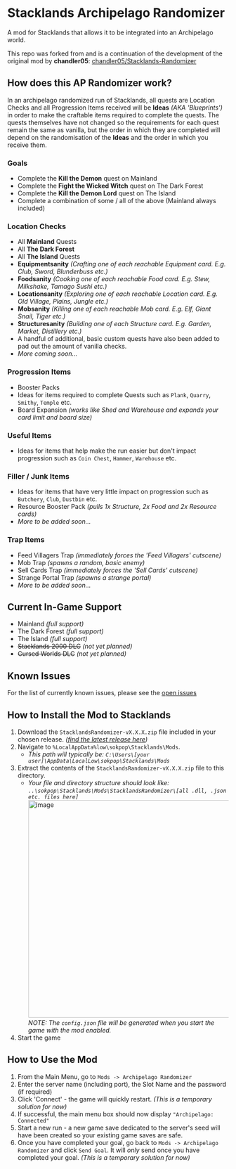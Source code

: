 # Stacklands Archipelago Randomizer
A mod for Stacklands that allows it to be integrated into an Archipelago world.

This repo was forked from and is a continuation of the development of the original mod by **chandler05**: [chandler05/Stacklands-Randomizer](https://github.com/chandler05/Stacklands-Randomizer)

## How does this AP Randomizer work?
In an archipelago randomized run of Stacklands, all quests are Location Checks and all Progression Items received will be **Ideas** _(AKA 'Blueprints')_ in order to make the craftable items required to complete the quests. The quests themselves have not changed so the requirements for each quest remain the same as vanilla, but the order in which they are completed will depend on the randomisation of the **Ideas** and the order in which you receive them.

### Goals
- Complete the **Kill the Demon** quest on Mainland
- Complete the **Fight the Wicked Witch** quest on The Dark Forest
- Complete the **Kill the Demon Lord** quest on The Island
- Complete a combination of some / all of the above (Mainland always included)

### Location Checks
- All **Mainland** Quests
- All **The Dark Forest**
- All **The Island** Quests
- **Equipmentsanity** _(Crafting one of each reachable Equipment card. E.g. Club, Sword, Blunderbuss etc.)_
- **Foodsanity** _(Cooking one of each reachable Food card. E.g. Stew, Milkshake, Tamago Sushi etc.)_
- **Locationsanity** _(Exploring one of each reachable Location card. E.g. Old Village, Plains, Jungle etc.)_
- **Mobsanity** _(Killing one of each reachable Mob card. E.g. Elf, Giant Snail, Tiger etc.)_
- **Structuresanity** _(Building one of each Structure card. E.g. Garden, Market, Distillery etc.)_
- A handful of additional, basic custom quests have also been added to pad out the amount of vanilla checks.
- _More coming soon..._

### Progression Items
- Booster Packs
- Ideas for items required to complete Quests such as `Plank`, `Quarry`, `Smithy`, `Temple` etc.
- Board Expansion _(works like Shed and Warehouse and expands your card limit and board size)_

### Useful Items
- Ideas for items that help make the run easier but don't impact progression such as `Coin Chest`, `Hammer`, `Warehouse` etc.

### Filler / Junk Items
- Ideas for items that have very little impact on progression such as `Butchery`, `Club`, `Dustbin` etc.
- Resource Booster Pack _(pulls 1x Structure, 2x Food and 2x Resource cards)_
- _More to be added soon..._

### Trap Items
- Feed Villagers Trap _(immediately forces the 'Feed Villagers' cutscene)_
- Mob Trap _(spawns a random, basic enemy)_
- Sell Cards Trap _(immediately forces the 'Sell Cards' cutscene)_
- Strange Portal Trap _(spawns a strange portal)_
- _More to be added soon..._

## Current In-Game Support
- Mainland _(full support)_
- The Dark Forest _(full support)_
- The Island _(full support)_
- ~~Stacklands 2000 DLC~~ _(not yet planned)_
- ~~Cursed Worlds DLC~~ _(not yet planned)_

## Known Issues
For the list of currently known issues, please see the [open issues](https://github.com/JammyGeeza/Stacklands-Randomizer/issues)

## How to Install the Mod to Stacklands
1. Download the `StacklandsRandomizer-vX.X.X.zip` file included in your chosen release. _([find the latest release here](https://github.com/JammyGeeza/Stacklands-Randomizer/releases/latest))_
2. Navigate to `%LocalAppData%low\sokpop\Stacklands\Mods`.
   - _This path will typically be: `C:\Users\[your user]\AppData\LocalLow\sokpop\Stacklands\Mods`_
3. Extract the contents of the `StacklandsRandomizer-vX.X.X.zip` file to this directory.
   - _Your file and directory structure should look like: `..\sokpop\Stacklands\Mods\StacklandsRandomizer\[all .dll, .json etc. files here]`_
     <img width="1352" height="495" alt="image" src="https://github.com/user-attachments/assets/8c9f0a4b-05c6-4fd7-af27-491e7520465f" />
     _NOTE: The `config.json` file will be generated when you start the game with the mod enabled._
4. Start the game

## How to Use the Mod
1. From the Main Menu, go to `Mods -> Archipelago Randomizer`
2. Enter the server name (including port), the Slot Name and the password (if required)
3. Click 'Connect' - the game will quickly restart. _(This is a temporary solution for now)_
4. If successful, the main menu box should now display `"Archipelago: Connected"`
5. Start a new run - a new game save dedicated to the server's seed will have been created so your existing game saves are safe. 
6. Once you have completed your goal, go back to `Mods -> Archipelago Randomizer` and click `Send Goal`. It will _only_ send once you have completed your goal. _(This is a temporary solution for now)_
